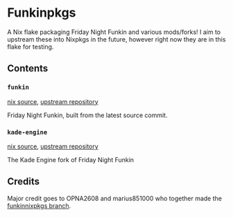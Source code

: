 # Funkinpkgs

A Nix flake packaging Friday Night Funkin and various mods/forks!
I aim to upstream these into Nixpkgs in the future, however right now they are in this flake for testing.

## Contents

### `funkin`

[nix source](./pkgs/funkin),
[upstream repository](https://github.com/FunkinCrew/Funkin)

Friday Night Funkin, built from the latest source commit.

### `kade-engine`

[nix source](./pkgs/kade-engine),
[upstream repository](https://github.com/KadeDev/Kade-Engine)

The Kade Engine fork of Friday Night Funkin

## Credits

Major credit goes to OPNA2608 and marius851000 who together made the [funkinnixpkgs branch](https://github.com/marius851000/nixpkgs/tree/funkinnixpkgs).
